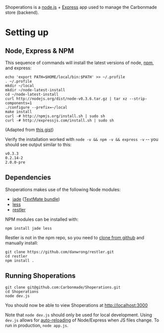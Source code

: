 Shoperations is a [node.js](http://nodejs.org/) + [Express](http://nodejs.org/) app used to manage the Carbonmade store (backend).

# Setting up

## Node, Express & NPM

This sequence of commands will install the latest versions of node, [npm](https://github.com/isaacs/npm), and express:

    echo 'export PATH=$HOME/local/bin:$PATH' >> ~/.profile
    . ~/.profile
    mkdir ~/local
    mkdir ~/node-latest-install
    cd ~/node-latest-install
    curl http://nodejs.org/dist/node-v0.3.6.tar.gz | tar xz --strip-components=1
    ./configure --prefix=~/local
    make install
    curl -# http://npmjs.org/install.sh | sudo sh
    curl -# http://expressjs.com/install.sh | sudo sh

(Adapted from [this gist](https://gist.github.com/579814#file_node_and_npm_in_30_seconds.sh))

Verify the installation worked with `node -v && npm -v && express -v` -- you should see output similar to this:

    v0.3.3
    0.2.14-2
    2.0.0-pre

## Dependencies

Shoperations makes use of the following Node modules:

* [jade](http://jade-lang.com/) ([TextMate bundle](https://github.com/miksago/jade-tmbundle))
* [less](http://lesscss.org/)
* [restler](https://github.com/danwrong/restler)

NPM modules can be installed with:

    npm install jade less
    
Restler is not in the npm repo, so you need to [clone from github](https://github.com/danwrong/restler) and manually install:

    git clone https://github.com/danwrong/restler.git
    cd restler
    npm install .
    
## Running Shoperations

    git clone git@github.com:Carbonmade/Shoperations.git
    cd Shoperations
    node dev.js
    
You should now be able to view Shoperations at [http://localhost:3000](http://localhost:3000)

Note that `node dev.js` should only be used for local development. Using `dev.js` allows for [auto-reloading](http://dracoblue.net/dev/hot-reload-for-nodejs-servers-on-code-change/173/) of Node/Express when JS files change. To run in production, `node app.js`.